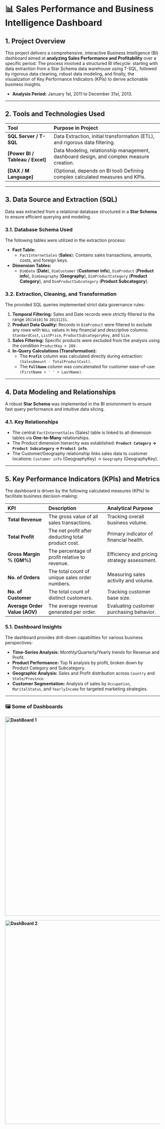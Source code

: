 # 📊 Sales Performance and Business Intelligence Dashboard

## **1. Project Overview**

This project delivers a comprehensive, interactive Business Intelligence (BI) dashboard aimed at **analyzing Sales Performance and Profitability** over a specific period. The process involved a structured BI lifecycle: starting with data extraction from a Star Schema data warehouse using T-SQL, followed by rigorous data cleaning, robust data modeling, and finally, the visualization of Key Performance Indicators (KPIs) to derive actionable business insights.

* **Analysis Period:** January 1st, 2011 to December 31st, 2013.

---

## **2. Tools and Technologies Used**

| Tool | Purpose in Project |
| :--- | :--- |
| **SQL Server / T-SQL** | Data Extraction, initial transformation (ETL), and rigorous data filtering. |
| **[Power BI / Tableau / Excel]** | Data Modeling, relationship management, dashboard design, and complex measure creation. |
| **[DAX / M Language]** | (Optional, depends on BI tool) Defining complex calculated measures and KPIs. |

---

## **3. Data Source and Extraction (SQL)**

Data was extracted from a relational database structured in a **Star Schema** to ensure efficient querying and modeling.

### **3.1. Database Schema Used**

The following tables were utilized in the extraction process:

* **Fact Table:**
    * `FactInternetSales` (**Sales**): Contains sales transactions, amounts, costs, and foreign keys.
* **Dimension Tables:**
    * `DimDate` (**Date**), `DimCustomer` (**Customer info**), `DimProduct` (**Product info**), `DimGeography` (**Geography**), `DimProductCategory` (**Product Category**), and `DimProductSubcategory` (**Product Subcategory**).

### **3.2. Extraction, Cleaning, and Transformation**

The provided SQL queries implemented strict data governance rules:

1.  **Temporal Filtering:** Sales and Date records were strictly filtered to the range `20110101` to `20131231`.
2.  **Product Data Quality:** Records in `DimProduct` were filtered to exclude any rows with `NULL` values in key financial and descriptive columns: `StandardCost`, `ListPrice`, `ProductSubcategoryKey`, and `Size`.
3.  **Sales Filtering:** Specific products were excluded from the analysis using the condition `ProductKey > 209`.
4.  **In-Query Calculations (Transformation):**
    * The **`Profit`** column was calculated directly during extraction: `(SalesAmount - TotalProductCost)`.
    * The **`FullName`** column was concatenated for customer ease-of-use: `(FirstName + ' ' + LastName)`.

---

## **4. Data Modeling and Relationships**

A robust **Star Schema** was implemented in the BI environment to ensure fast query performance and intuitive data slicing.

### **4.1. Key Relationships**

* The central `FactInternetSales` (Sales) table is linked to all dimension tables via **One-to-Many** relationships.
* The Product dimension hierarchy was established: **`Product Category` $\rightarrow$ `Product Subcategory` $\rightarrow$ `Product info`**.
* The Customer/Geography relationship links sales data to customer locations: `Customer info` (GeographyKey) $\rightarrow$ `Geography` (GeographyKey).

---

## **5. Key Performance Indicators (KPIs) and Metrics**

The dashboard is driven by the following calculated measures (KPIs) to facilitate business decision-making:

| KPI | Description | Analytical Purpose |
| :--- | :--- | :--- |
| **Total Revenue** | The gross value of all sales transactions. | Tracking overall business volume. |
| **Total Profit** | The net profit after deducting total product cost. | Primary indicator of financial health. |
| **Gross Margin % (GM%)** | The percentage of profit relative to revenue. | Efficiency and pricing strategy assessment. |
| **No. of Orders** | The total count of unique sales order numbers. | Measuring sales activity and volume. |
| **No. of Customer** | The total count of distinct customers. | Tracking customer base size. |
| **Average Order Value (AOV)** | The average revenue generated per order. | Evaluating customer purchasing behavior. |

### **5.1. Dashboard Insights**

The dashboard provides drill-down capabilities for various business perspectives:

* **Time-Series Analysis:** Monthly/Quarterly/Yearly trends for Revenue and Profit.
* **Product Performance:** Top N analysis by profit, broken down by Product Category and Subcategory.
* **Geographic Analysis:** Sales and Profit distribution across `Country` and `State/Province`.
* **Customer Segmentation:** Analysis of sales by `Occupation`, `MaritalStatus`, and `YearlyIncome` for targeted marketing strategies.

---

### **🖼️ Some of Dashboards**

**<img width="1200" height="646" alt="DashBoard 1" src="https://github.com/user-attachments/assets/a5e87d67-b9bc-42a3-bb02-831107bfee1d" />**

**<img width="1391" height="662" alt="DashBoard 2" src="https://github.com/user-attachments/assets/eb888835-d468-4b30-b6af-515fb5e276c7" />**
